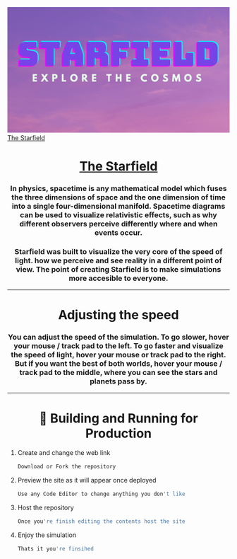 <img alt="Logo" src="https://raw.githubusercontent.com/TheCodingRocket/Starfield/main/images/field.png"/><a href="https://editor.p5js.org/4N4NT4/present/mIm8UBZct" target="_blank">The Starfield</a>



<h1 align="center">
   <a href="https://editor.p5js.org/4N4NT4/present/mIm8UBZct" target="_blank">The Starfield</a>
</h1>

<h3 align="center">
  In physics, spacetime is any mathematical model which fuses the three dimensions of space and the one dimension of time into a single four-dimensional manifold. Spacetime diagrams can be used to visualize relativistic effects, such as why different observers perceive differently where and when events occur. 
  </h3>

<h3 align="center">
 Starfield was built to visualize the very core of the speed of light. how we perceive and see reality in a different point of view. The point of creating Starfield is to make simulations more accesible to everyone.
 </h3>



---
<h1 align="center">
Adjusting the speed
</h1>
 
 <h3 align="center">
 You can adjust the speed of the simulation. To go slower, hover your mouse / track pad to the left. To go faster and visualize the speed of light, hover your mouse or track pad to the right. But if you want the best of both worlds, hover your mouse / track pad to the middle, where you can see the stars and planets pass by.
 </h3>

 


---
<h1 align="center">
🚀 Building and Running for Production
</h1>

1. Create and change the web link

   ```sh
   Download or Fork the repository
   ```

2. Preview the site as it will appear once deployed

   ```sh
   Use any Code Editor to change anything you don't like
   ```
3. Host the repository

   ```sh
   Once you're finish editing the contents host the site
   ```
4. Enjoy the simulation

   ```sh
   Thats it you're finsihed
   ```

